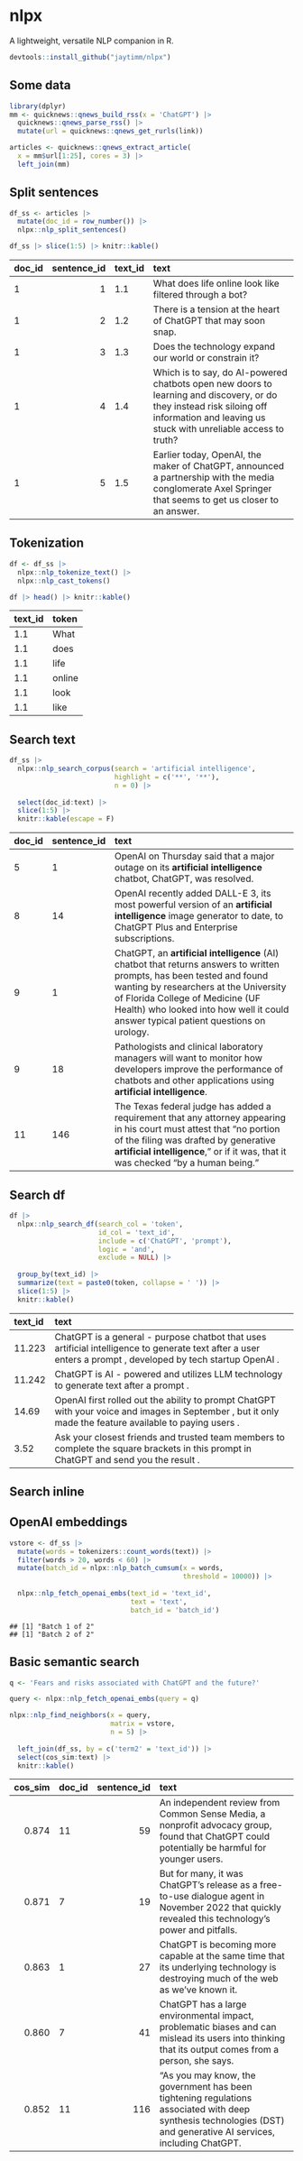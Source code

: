 # nlpx

A lightweight, versatile NLP companion in R.

``` r
devtools::install_github("jaytimm/nlpx")
```

## Some data

``` r
library(dplyr)
mm <- quicknews::qnews_build_rss(x = 'ChatGPT') |>
  quicknews::qnews_parse_rss() |>
  mutate(url = quicknews::qnews_get_rurls(link))

articles <- quicknews::qnews_extract_article(
  x = mm$url[1:25], cores = 3) |>
  left_join(mm)
```

## Split sentences

``` r
df_ss <- articles |>
  mutate(doc_id = row_number()) |>
  nlpx::nlp_split_sentences() 

df_ss |> slice(1:5) |> knitr::kable()
```

| doc_id | sentence_id | text_id | text                                                                                                                                                                                    |
|:---|----:|:---|:-----------------------------------------------------------|
| 1      |           1 | 1.1     | What does life online look like filtered through a bot?                                                                                                                                 |
| 1      |           2 | 1.2     | There is a tension at the heart of ChatGPT that may soon snap.                                                                                                                          |
| 1      |           3 | 1.3     | Does the technology expand our world or constrain it?                                                                                                                                   |
| 1      |           4 | 1.4     | Which is to say, do AI-powered chatbots open new doors to learning and discovery, or do they instead risk siloing off information and leaving us stuck with unreliable access to truth? |
| 1      |           5 | 1.5     | Earlier today, OpenAI, the maker of ChatGPT, announced a partnership with the media conglomerate Axel Springer that seems to get us closer to an answer.                                |

## Tokenization

``` r
df <- df_ss |>
  nlpx::nlp_tokenize_text() |>
  nlpx::nlp_cast_tokens()

df |> head() |> knitr::kable()
```

| text_id | token  |
|:--------|:-------|
| 1.1     | What   |
| 1.1     | does   |
| 1.1     | life   |
| 1.1     | online |
| 1.1     | look   |
| 1.1     | like   |

## Search text

``` r
df_ss |>
  nlpx::nlp_search_corpus(search = 'artificial intelligence', 
                          highlight = c('**', '**'),
                          n = 0) |>
  
  select(doc_id:text) |>
  slice(1:5) |>
  knitr::kable(escape = F)
```

| doc_id | sentence_id | text                                                                                                                                                                                                                                                                                       |
|:--|:---|:----------------------------------------------------------------|
| 5      | 1           | OpenAI on Thursday said that a major outage on its **artificial intelligence** chatbot, ChatGPT, was resolved.                                                                                                                                                                             |
| 8      | 14          | OpenAI recently added DALL-E 3, its most powerful version of an **artificial intelligence** image generator to date, to ChatGPT Plus and Enterprise subscriptions.                                                                                                                         |
| 9      | 1           | ChatGPT, an **artificial intelligence** (AI) chatbot that returns answers to written prompts, has been tested and found wanting by researchers at the University of Florida College of Medicine (UF Health) who looked into how well it could answer typical patient questions on urology. |
| 9      | 18          | Pathologists and clinical laboratory managers will want to monitor how developers improve the performance of chatbots and other applications using **artificial intelligence**.                                                                                                            |
| 11     | 146         | The Texas federal judge has added a requirement that any attorney appearing in his court must attest that “no portion of the filing was drafted by generative **artificial intelligence**,” or if it was, that it was checked “by a human being.”                                          |

## Search df

``` r
df |>
  nlpx::nlp_search_df(search_col = 'token', 
                      id_col = 'text_id',
                      include = c('ChatGPT', 'prompt'),
                      logic = 'and',
                      exclude = NULL) |>
  
  group_by(text_id) |>
  summarize(text = paste0(token, collapse = ' ')) |>
  slice(1:5) |>
  knitr::kable()
```

| text_id | text                                                                                                                                                        |
|:----|:------------------------------------------------------------------|
| 11.223  | ChatGPT is a general - purpose chatbot that uses artificial intelligence to generate text after a user enters a prompt , developed by tech startup OpenAI . |
| 11.242  | ChatGPT is AI - powered and utilizes LLM technology to generate text after a prompt .                                                                       |
| 14.69   | OpenAI first rolled out the ability to prompt ChatGPT with your voice and images in September , but it only made the feature available to paying users .    |
| 3.52    | Ask your closest friends and trusted team members to complete the square brackets in this prompt in ChatGPT and send you the result .                       |

## Search inline

## OpenAI embeddings

``` r
vstore <- df_ss |>
  mutate(words = tokenizers::count_words(text)) |>
  filter(words > 20, words < 60) |>
  mutate(batch_id = nlpx::nlp_batch_cumsum(x = words,
                                           threshold = 10000)) |>
  
  nlpx::nlp_fetch_openai_embs(text_id = 'text_id',
                              text = 'text',
                              batch_id = 'batch_id')
```

    ## [1] "Batch 1 of 2"
    ## [1] "Batch 2 of 2"

## Basic semantic search

``` r
q <- 'Fears and risks associated with ChatGPT and the future?'
```

``` r
query <- nlpx::nlp_fetch_openai_embs(query = q)

nlpx::nlp_find_neighbors(x = query, 
                         matrix = vstore, 
                         n = 5) |>
  
  left_join(df_ss, by = c('term2' = 'text_id')) |>
  select(cos_sim:text) |>
  knitr::kable()
```

| cos_sim | doc_id | sentence_id | text                                                                                                                                                              |
|---:|:---|-----:|:----------------------------------------------------------|
|   0.874 | 11     |          59 | An independent review from Common Sense Media, a nonprofit advocacy group, found that ChatGPT could potentially be harmful for younger users.                     |
|   0.871 | 7      |          19 | But for many, it was ChatGPT’s release as a free-to-use dialogue agent in November 2022 that quickly revealed this technology’s power and pitfalls.               |
|   0.863 | 1      |          27 | ChatGPT is becoming more capable at the same time that its underlying technology is destroying much of the web as we’ve known it.                                 |
|   0.860 | 7      |          41 | ChatGPT has a large environmental impact, problematic biases and can mislead its users into thinking that its output comes from a person, she says.               |
|   0.852 | 11     |         116 | “As you may know, the government has been tightening regulations associated with deep synthesis technologies (DST) and generative AI services, including ChatGPT. |
